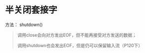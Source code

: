 # 半关闭套接字

方法： shutdown()
> 调用close会向对方发出EOF，但不能再接受对方发送的数据；
>
> 调用shutdown也会发出EOF，但是仍可以保留输入流（P120下）

